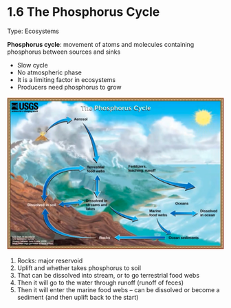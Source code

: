 # 1.6 The Phosphorus Cycle

Type: Ecosystems

**Phosphorus cycle**: movement of atoms and molecules containing phosphorus between sources and sinks

- Slow cycle
- No atmospheric phase
- It is a limiting factor in ecosystems
- Producers need phosphorus to grow

![1%206%20The%20Phosphorus%20Cycle%20c6d81ab081704d8386c177b4430071e2/Screen_Shot_2021-05-15_at_4.14.43_PM.png](1%206%20The%20Phosphorus%20Cycle%20c6d81ab081704d8386c177b4430071e2/Screen_Shot_2021-05-15_at_4.14.43_PM.png)

1. Rocks: major reservoid
2. Uplift and whether takes phosphorus to soil
3. That can be dissolved into stream, or to go terrestrial food webs
4. Then it will go to the water through runoff (runoff of feces)
5. Then it will enter the marine food webs – can be dissolved or become a sediment (and then uplift back to the start)
